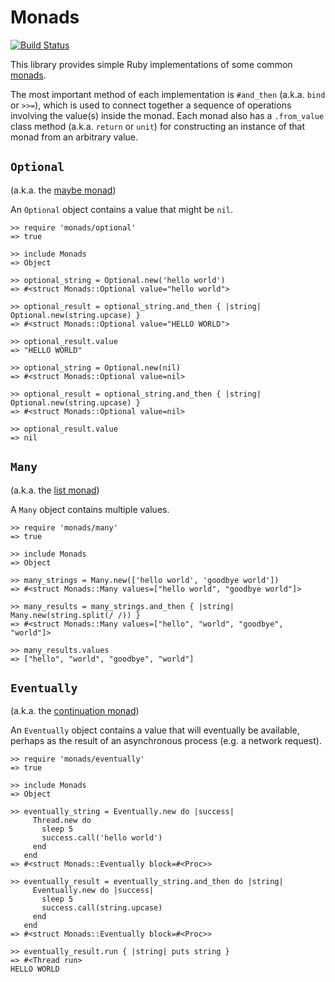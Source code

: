 # Monads

[![Build Status](https://travis-ci.org/tomstuart/monads.svg?branch=master)](https://travis-ci.org/tomstuart/monads)

This library provides simple Ruby implementations of some common [monads](http://en.wikipedia.org/wiki/Monad_(functional_programming)).

The most important method of each implementation is `#and_then` (a.k.a. `bind` or `>>=`), which is used to connect together a sequence of operations involving the value(s) inside the monad. Each monad also has a `.from_value` class method (a.k.a. `return` or `unit`) for constructing an instance of that monad from an arbitrary value.

## `Optional`

(a.k.a. the [maybe monad](http://en.wikipedia.org/wiki/Monad_%28functional_programming%29#The_Maybe_monad))

An `Optional` object contains a value that might be `nil`.

```irb
>> require 'monads/optional'
=> true

>> include Monads
=> Object

>> optional_string = Optional.new('hello world')
=> #<struct Monads::Optional value="hello world">

>> optional_result = optional_string.and_then { |string| Optional.new(string.upcase) }
=> #<struct Monads::Optional value="HELLO WORLD">

>> optional_result.value
=> "HELLO WORLD"

>> optional_string = Optional.new(nil)
=> #<struct Monads::Optional value=nil>

>> optional_result = optional_string.and_then { |string| Optional.new(string.upcase) }
=> #<struct Monads::Optional value=nil>

>> optional_result.value
=> nil
```

## `Many`

(a.k.a. the [list monad](http://en.wikipedia.org/wiki/Monad_%28functional_programming%29#Collections))

A `Many` object contains multiple values.

```irb
>> require 'monads/many'
=> true

>> include Monads
=> Object

>> many_strings = Many.new(['hello world', 'goodbye world'])
=> #<struct Monads::Many values=["hello world", "goodbye world"]>

>> many_results = many_strings.and_then { |string| Many.new(string.split(/ /)) }
=> #<struct Monads::Many values=["hello", "world", "goodbye", "world"]>

>> many_results.values
=> ["hello", "world", "goodbye", "world"]
```

## `Eventually`

(a.k.a. the [continuation monad](http://en.wikipedia.org/wiki/Monad_%28functional_programming%29#Continuation_monad))

An `Eventually` object contains a value that will eventually be available, perhaps as the result of an asynchronous process (e.g. a network request).

```irb
>> require 'monads/eventually'
=> true

>> include Monads
=> Object

>> eventually_string = Eventually.new do |success|
     Thread.new do
       sleep 5
       success.call('hello world')
     end
   end
=> #<struct Monads::Eventually block=#<Proc>>

>> eventually_result = eventually_string.and_then do |string|
     Eventually.new do |success|
       sleep 5
       success.call(string.upcase)
     end
   end
=> #<struct Monads::Eventually block=#<Proc>>

>> eventually_result.run { |string| puts string }
=> #<Thread run>
HELLO WORLD
```
